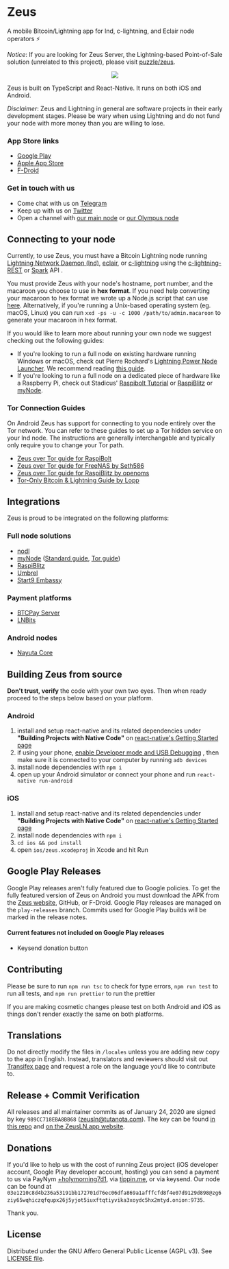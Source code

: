 # Zeus
A mobile Bitcoin/Lightning app for lnd, c-lightning, and Eclair node operators ⚡️

*Notice*: If you are looking for Zeus Server, the Lightning-based Point-of-Sale solution (unrelated to this project), please visit [puzzle/zeus](https://github.com/puzzle/zeus).

<p align="center"><img src="https://user-images.githubusercontent.com/47701173/55770407-2e2c8b00-5a52-11e9-933f-2819eb138c7d.png"></p>



Zeus is built on TypeScript and React-Native. It runs on both iOS and Android.

*Disclaimer*: Zeus and Lightning in general are software projects in their early development stages. Please be wary when using Lightning and do not fund your node with more money than you are willing to lose.

### App Store links
* [Google Play](https://play.google.com/store/apps/details?id=app.zeusln.zeus)
* [Apple App Store](https://apps.apple.com/us/app/zeus-ln/id1456038895)
* [F-Droid](https://f-droid.org/packages/app.zeusln.zeus/)

### Get in touch with us
* Come chat with us on
[Telegram](https://t.me/zeusLN)
* Keep up with us on
[Twitter](https://twitter.com/ZeusLN)
* Open a channel with
[our main node](https://1ml.com/node/03e1210c8d4b236a53191bb172701d76ec06dfa869a1afffcfd8f4e07d9129d898) or [our Olympus node](https://1ml.com/node/02c2d8e5f8220c99d92f4fe808e7c5332d33d146db3e63a50f03663addfaa5a8df)

## Connecting to your node

Currently, to use Zeus, you must have a Bitcoin Lightning node running
[Lightning Network Daemon (lnd)](https://github.com/LightningNetwork/lnd), [eclair](https://github.com/ACINQ/eclair), or [c-lightning](https://github.com/ElementsProject/lightning) using the [c-lightning-REST](https://github.com/Ride-The-Lightning/c-lightning-REST/) or [Spark](https://github.com/shesek/spark-wallet#server-installation) API .

You must provide Zeus with your node's hostname, port number, and the macaroon you choose to use in **hex format**. If you need help converting your macaroon to hex format we wrote up a Node.js script that can use
[here](https://github.com/ZeusLN/lnd-hex-macaroon-generator/). Alternatively, if you're running a Unix-based operating system (eg. macOS, Linux) you can run `xxd -ps -u -c 1000 /path/to/admin.macaroon` to generate your macaroon in hex format.

If you would like to learn more about running your own node we suggest checking out the following guides:
* If you're looking to run a full node on existing hardware running Windows or macOS, check out Pierre Rochard's
[Lightning Power Node Launcher](https://github.com/PierreRochard/node-launcher).
We recommend reading
[this guide](https://medium.com/lightning-power-users/windows-macos-lightning-network-284bd5034340).
* If you're looking to run a full node on a dedicated piece of hardware like a Raspberry Pi, check out Stadicus'
[Raspibolt Tutorial](https://stadicus.github.io/RaspiBolt/) or
[RaspiBlitz](https://github.com/rootzoll/raspiblitz/) or
[myNode](https://mynodebtc.com/).

### Tor Connection Guides

On Android Zeus has support for connecting to you node entirely over the Tor network. You can refer to these guides to set up a Tor hidden service on your lnd node. The instructions are generally interchangable and typically only require you to change your Tor path.

* [Zeus over Tor guide for RaspiBolt](https://stadicus.github.io/RaspiBolt/raspibolt_72_zeus-over-tor.html)
* [Zeus over Tor guide for FreeNAS by Seth586](https://github.com/seth586/guides/blob/master/FreeNAS/wallets/zeusln.md)
* [Zeus over Tor guide for RaspiBlitz by openoms](https://github.com/openoms/bitcoin-tutorials/blob/master/Zeus_to_RaspiBlitz_through_Tor.md)
* [Tor-Only Bitcoin & Lightning Guide by Lopp](https://blog.lopp.net/tor-only-bitcoin-lightning-guide/)

## Integrations

Zeus is proud to be integrated on the following platforms:

### Full node solutions
* [nodl](https://www.nodl.it/)
* [myNode](https://mynodebtc.com/) ([Standard guide](https://mynodebtc.com/guide/zeus), [Tor guide](https://mynodebtc.com/guide/zeus_tor))
* [RaspiBlitz](https://github.com/rootzoll/raspiblitz)
* [Umbrel](https://getumbrel.com/)
* [Start9 Embassy](https://start9.com/)

### Payment platforms
* [BTCPay Server](https://btcpayserver.org/)
* [LNBits](https://lnbits.com/)

### Android nodes
* [Nayuta Core](https://nayuta.co/core/)

## Building Zeus from source

**Don't trust, verify** the code with your own two eyes. Then when ready proceed to the steps below based on your platform.

### Android
1. install and setup react-native and its related dependencies under **"Building Projects with Native Code"** on
[react-native's Getting Started page](https://facebook.github.io/react-native/docs/getting-started.html)
2. if using your phone,
[enable Developer mode and USB Debugging](https://developer.android.com/studio/debug/dev-options)
, then make sure it is connected to your computer by running `adb devices`
3. install node dependencies with `npm i`
4. open up your Android simulator or connect your phone and run `react-native run-android`

### iOS
1. install and setup react-native and its related dependencies under **"Building Projects with Native Code"** on
[react-native's Getting Started page](https://facebook.github.io/react-native/docs/getting-started.html)
2. install node dependencies with `npm i`
3. `cd ios && pod install`
4. open `ios/zeus.xcodeproj` in Xcode and hit Run

## Google Play Releases

Google Play releases aren't fully featured due to Google policies. To get the fully featured version of Zeus on Android you must download the APK from the [Zeus website](https://zeusln.app), GitHub, or F-Droid. Google Play releases are managed on the `play-releases` branch. Commits used for Google Play builds will be marked in the release notes.

#### Current features not included on Google Play releases
* Keysend donation button

## Contributing

Please be sure to run `npm run tsc` to check for type errors, `npm run test` to run all tests, and `npm run prettier` to run the prettier

If you are making cosmetic changes please test on both Android and iOS as things don't render exactly the same on both platforms.


## Translations

Do not directly modify the files in `/locales` unless you are adding new copy to the app in English. Instead, translators and reviewers should visit out [Transifex page](https://www.transifex.com/ZeusLN/zeus/) and request a role on the language you'd like to contribute to.

## Release + Commit Verification

All releases and all maintainer commits as of January 24, 2020 are signed by key `989CC718EBA8BB68` (zeusln@tutanota.com). The key can be found [in this repo](https://github.com/ZeusLN/zeus/blob/master/PGP.txt) and [on the ZeusLN.app website](https://zeusln.app/PGP.txt). 

## Donations

If you'd like to help us with the cost of running Zeus project (iOS developer account, Google Play developer account, hosting) you can send a payment to us via PayNym
[+holymorning7d1](http://my.paynym.is/+holymorning7d1), via [tippin.me](https://tippin.me/@ZeusLN), or via keysend. Our node can be found at ```03e1210c8d4b236a53191bb172701d76ec06dfa869a1afffcfd8f4e07d9129d898@zg6ziy65wqhiczqfqupx26j5yjot5iuxftqtiyvika3xoydc5hx2mtyd.onion:9735```.

Thank you.

## License

Distributed under the GNU Affero General Public License (AGPL v3). See [LICENSE file](LICENSE).
